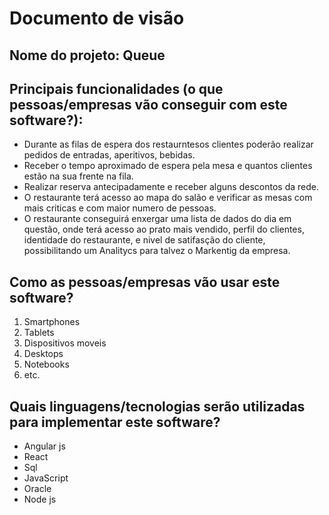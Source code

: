 # Documento de visão

## Nome do projeto: Queue

## Principais funcionalidades (o que pessoas/empresas vão conseguir com este software?):

* Durante as filas de espera dos restaurntesos clientes poderão realizar pedidos de entradas, aperitivos, bebidas.
* Receber o tempo aproximado de espera pela mesa e quantos clientes estão na sua frente na fila. 
* Realizar reserva antecipadamente e receber alguns descontos da rede.
* O restaurante terá acesso ao mapa do salão e verificar as mesas com mais criticas e com maior numero de pessoas.
* O restaurante conseguirá enxergar uma lista de dados do dia em questão, onde terá acesso ao prato mais vendido, perfil do clientes,
identidade do restaurante, e nivel de satifasção do cliente, possibilitando um Analitycs para talvez o Markentig da empresa.

## Como as pessoas/empresas vão usar este software?

1. Smartphones
1. Tablets
1. Dispositivos moveis
1. Desktops
1. Notebooks
1. etc.

## Quais linguagens/tecnologias serão utilizadas para implementar este software?

* Angular js
* React
* Sql
* JavaScript
* Oracle 
* Node js
